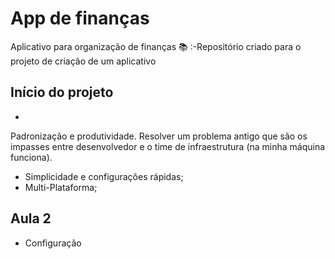 # App de finanças
Aplicativo para organização de finanças  :books: :-Repositório criado para o projeto de criação de um aplicativo

## Início do projeto 
- 

Padronização e produtividade. Resolver um problema antigo que são os impasses entre desenvolvedor e o time de infraestrutura (na minha máquina funciona).

- Simplicidade e configurações rápidas;
- Multi-Plataforma;

## Aula 2
- Configuração 
